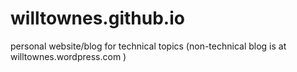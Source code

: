willtownes.github.io
====================

personal website/blog for technical topics (non-technical blog is at willtownes.wordpress.com )
